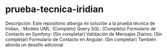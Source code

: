 # prueba-tecnica-iridian
Descripción: Este repositorio alberga mi solución a la prueba técnica de Iridian, :  Modelo UML: (Completo) Query SQL: (Completo) Formulario de Contacto en Symfony: (Sin completar) Validación de Mensajes Diarios: (Sin completar) Formulario de Contacto en Angular: (Sin completar) También aborda un desafío adicional
